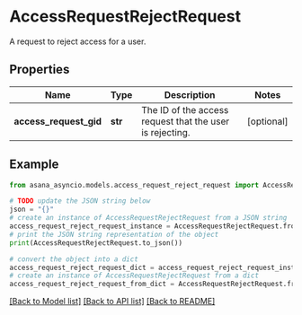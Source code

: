 # AccessRequestRejectRequest

A request to reject access for a user.

## Properties

Name | Type | Description | Notes
------------ | ------------- | ------------- | -------------
**access_request_gid** | **str** | The ID of the access request that the user is rejecting. | [optional] 

## Example

```python
from asana_asyncio.models.access_request_reject_request import AccessRequestRejectRequest

# TODO update the JSON string below
json = "{}"
# create an instance of AccessRequestRejectRequest from a JSON string
access_request_reject_request_instance = AccessRequestRejectRequest.from_json(json)
# print the JSON string representation of the object
print(AccessRequestRejectRequest.to_json())

# convert the object into a dict
access_request_reject_request_dict = access_request_reject_request_instance.to_dict()
# create an instance of AccessRequestRejectRequest from a dict
access_request_reject_request_from_dict = AccessRequestRejectRequest.from_dict(access_request_reject_request_dict)
```
[[Back to Model list]](../README.md#documentation-for-models) [[Back to API list]](../README.md#documentation-for-api-endpoints) [[Back to README]](../README.md)


